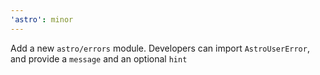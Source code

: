 ```yaml
---
'astro': minor
---
```


Add a new `astro/errors` module. Developers can import `AstroUserError`, and provide a `message` and an optional `hint` 
